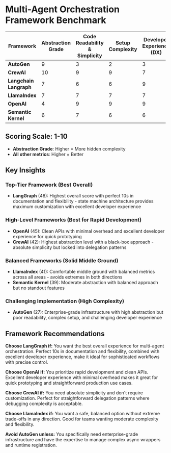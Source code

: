 # Multi-Agent Orchestration Framework Benchmark

| **Framework** | **Abstraction Grade** | **Code Readability & Simplicity** | **Setup Complexity** | **Developer Experience (DX)** | **Documentation & Clarity** | **Flexibility & Customization** | **Total** |
|--------------|----------------------|-----------------------------------|---------------------|------------------------------|----------------------------|--------------------------------|-----------|
| **AutoGen** | 9 | 3 | 2 | 3 | 4 | 6 | **27** |
| **CrewAI** | 10 | 9 | 9 | 7 | 5 | 2 | **42** |
| **Langchain Langraph** | 7 | 6 | 6 | 9 | 10 | 10 | **48** |
| **LlamaIndex** | 7 | 7 | 7 | 7 | 6 | 7 | **41** |
| **OpenAI** | 4 | 9 | 9 | 9 | 8 | 6 | **45** |
| **Semantic Kernel** | 6 | 7 | 6 | 6 | 7 | 7 | **39** |

## Scoring Scale: 1-10
- **Abstraction Grade**: Higher = More hidden complexity
- **All other metrics**: Higher = Better

## Key Insights

### Top-Tier Framework (Best Overall)
- **LangGraph** (48): Highest overall score with perfect 10s in documentation and flexibility - state machine architecture provides maximum customization with excellent developer experience

### High-Level Frameworks (Best for Rapid Development)
- **OpenAI** (45): Clean APIs with minimal overhead and excellent developer experience for quick prototyping
- **CrewAI** (42): Highest abstraction level with a black-box approach - absolute simplicity but locked into delegation patterns

### Balanced Frameworks (Solid Middle Ground)
- **LlamaIndex** (41): Comfortable middle ground with balanced metrics across all areas - avoids extremes in both directions
- **Semantic Kernel** (39): Moderate abstraction with balanced approach but no standout features

### Challenging Implementation (High Complexity)
- **AutoGen** (27): Enterprise-grade infrastructure with high abstraction but poor readability, complex setup, and challenging developer experience

## Framework Recommendations

**Choose LangGraph if:** You want the best overall experience for multi-agent orchestration. Perfect 10s in documentation and flexibility, combined with excellent developer experience, make it ideal for sophisticated workflows with precise control.

**Choose OpenAI if:** You prioritize rapid development and clean APIs. Excellent developer experience with minimal overhead makes it great for quick prototyping and straightforward production use cases.

**Choose CrewAI if:** You need absolute simplicity and don't require customization. Perfect for straightforward delegation patterns where debugging complexity is acceptable.

**Choose LlamaIndex if:** You want a safe, balanced option without extreme trade-offs in any direction. Good for teams wanting moderate complexity and flexibility.

**Avoid AutoGen unless:** You specifically need enterprise-grade infrastructure and have the expertise to manage complex async wrappers and runtime registration.
